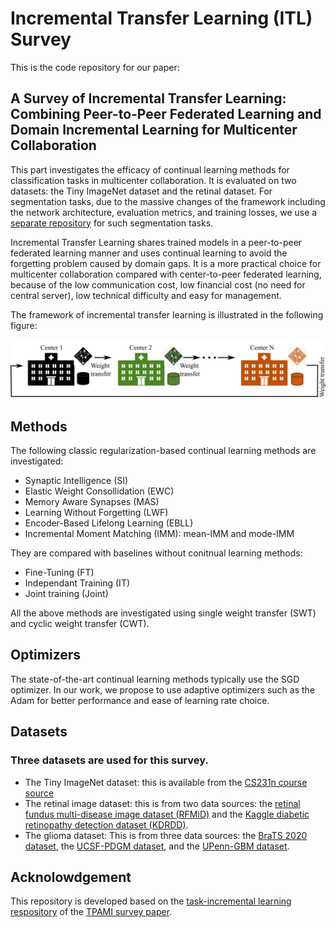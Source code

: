 # Incremental Transfer Learning (ITL) Survey

This is the code repository for our paper:

## A Survey of Incremental Transfer Learning: Combining Peer-to-Peer Federated Learning and Domain Incremental Learning for Multicenter Collaboration

This part investigates the efficacy of continual learning methods for classification tasks in multicenter collaboration. It is evaluated on two datasets: the Tiny ImageNet dataset and the retinal dataset.
For segmentation tasks, due to the massive changes of the framework including the network architecture, evaluation metrics, and training losses, we use a [separate repository](https://github.com/YixingHuang/ITLsurveySegmentation) for such segmentation tasks.


Incremental Transfer Learning shares trained models in a peer-to-peer federated learning manner and uses continual learning to avoid the forgetting problem caused by domain gaps. It is a more practical choice for multicenter collaboration compared with center-to-peer federated learning, because of the low communication cost, low financial cost (no need for central server), low technical difficulty and easy for management.

The framework of incremental transfer learning is illustrated in the following figure:

![Incremental Transfer Learning](https://github.com/YixingHuang/ITLsurvey/blob/main/image857-8.png "Incremental Transfer Learning")

## Methods
The following classic regularization-based continual learning methods are investigated:
- Synaptic Intelligence (SI)
- Elastic Weight Consollidation (EWC)
- Memory Aware Synapses (MAS)
- Learning Without Forgetting (LWF)
- Encoder-Based Lifelong Learning (EBLL)
- Incremental Moment Matching (IMM): mean-IMM and mode-IMM
  
They are compared with baselines without conitnual learning methods:

- Fine-Tuning (FT)
- Independant Training (IT)
- Joint training (Joint)

All the above methods are investigated using single weight transfer (SWT) and cyclic weight transfer (CWT).

## Optimizers
The state-of-the-art continual learning methods typically use the SGD optimizer. In our work, we propose to use adaptive optimizers such as the Adam for better performance and ease of learning rate choice.

## Datasets
### Three datasets are used for this survey.
- The Tiny ImageNet dataset: this is available from the [CS231n course source](http://cs231n.stanford.edu/tiny-imagenet-200.zip)
- The retinal image dataset: this is from two data sources: the [retinal fundus multi-disease image dataset (RFMiD)](https://www.kaggle.com/datasets/andrewmvd/retinal-disease-classification) and the [Kaggle diabetic retinopathy detection dataset (KDRDD)](https://www.kaggle.com/competitions/diabetic-retinopathy-detection/data).
- The glioma dataset: This is from three data sources: the [BraTS 2020 dataset](https://www.med.upenn.edu/cbica/brats2020/data.html), the [UCSF-PDGM dataset](https://wiki.cancerimagingarchive.net/pages/viewpage.action?pageId=119705830), and the [UPenn-GBM dataset](https://wiki.cancerimagingarchive.net/pages/viewpage.action?pageId=70225642).

## Acknolowdgement
This repository is developed based on the [task-incremental learning respository](https://github.com/Mattdl/CLsurvey) of the [TPAMI survey paper](https://ieeexplore.ieee.org/abstract/document/9349197).
